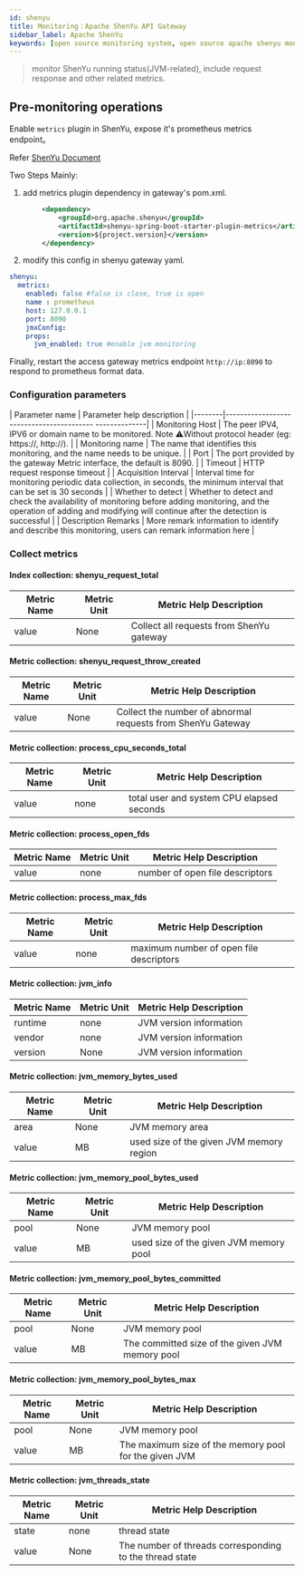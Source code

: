 ```yaml
---
id: shenyu  
title: Monitoring：Apache ShenYu API Gateway      
sidebar_label: Apache ShenYu  
keywords: [open source monitoring system, open source apache shenyu monitoring system, monitoring apache shenyu metrics]
---
```


> monitor ShenYu running status(JVM-related), include request response and other related metrics.           

## Pre-monitoring operations    

Enable `metrics` plugin in ShenYu, expose it's prometheus metrics endpoint。  

Refer [ShenYu Document](https://shenyu.apache.org/docs/plugin-center/observability/metrics-plugin)  

Two Steps Mainly: 

1. add metrics plugin dependency in gateway's pom.xml.  

```xml
        <dependency>
            <groupId>org.apache.shenyu</groupId>
            <artifactId>shenyu-spring-boot-starter-plugin-metrics</artifactId>
            <version>${project.version}</version>
        </dependency>
```

2. modify this config in shenyu gateway yaml. 

```yaml
shenyu:
  metrics:
    enabled: false #false is close, true is open
    name : prometheus 
    host: 127.0.0.1 
    port: 8090 
    jmxConfig: 
    props:
      jvm_enabled: true #enable jvm monitoring
```

Finally, restart the access gateway metrics endpoint `http://ip:8090` to respond to prometheus format data.

### Configuration parameters

| Parameter name | Parameter help description |
|--------|----------------------------------------- --------------|
| Monitoring Host | The peer IPV4, IPV6 or domain name to be monitored. Note ⚠️Without protocol header (eg: https://, http://). |
| Monitoring name | The name that identifies this monitoring, and the name needs to be unique. |
| Port | The port provided by the gateway Metric interface, the default is 8090. |
| Timeout | HTTP request response timeout |
| Acquisition Interval | Interval time for monitoring periodic data collection, in seconds, the minimum interval that can be set is 30 seconds |
| Whether to detect | Whether to detect and check the availability of monitoring before adding monitoring, and the operation of adding and modifying will continue after the detection is successful |
| Description Remarks | More remark information to identify and describe this monitoring, users can remark information here |

### Collect metrics

#### Index collection: shenyu_request_total

| Metric Name | Metric Unit | Metric Help Description |
| ----------- |------|-------------------|
| value | None | Collect all requests from ShenYu gateway |

#### Metric collection: shenyu_request_throw_created

| Metric Name | Metric Unit | Metric Help Description |
| ----------- |------|-------------------|
| value | None | Collect the number of abnormal requests from ShenYu Gateway |

#### Metric collection: process_cpu_seconds_total

| Metric Name | Metric Unit | Metric Help Description |
| ----------- |------|------------------|
| value | none | total user and system CPU elapsed seconds |

#### Metric collection: process_open_fds

| Metric Name | Metric Unit | Metric Help Description |
| ----------- |------|-------------|
| value | none | number of open file descriptors |

#### Metric collection: process_max_fds

| Metric Name | Metric Unit | Metric Help Description |
| ----------- |------|----------------|
| value | none | maximum number of open file descriptors |

#### Metric collection: jvm_info

| Metric Name | Metric Unit | Metric Help Description |
| ----------- |------|-----------|
| runtime | none | JVM version information |
| vendor | none | JVM version information |
| version | None | JVM version information |

#### Metric collection: jvm_memory_bytes_used

| Metric Name | Metric Unit | Metric Help Description |
| ----------- |------|------------------|
| area | None | JVM memory area |
| value | MB | used size of the given JVM memory region |

#### Metric collection: jvm_memory_pool_bytes_used

| Metric Name | Metric Unit | Metric Help Description |
|--------|------|-----------------|
| pool | None | JVM memory pool |
| value | MB | used size of the given JVM memory pool |

#### Metric collection: jvm_memory_pool_bytes_committed

| Metric Name | Metric Unit | Metric Help Description |
| ----------- |------|------------------|
| pool | None | JVM memory pool |
| value | MB | The committed size of the given JVM memory pool |

#### Metric collection: jvm_memory_pool_bytes_max

| Metric Name | Metric Unit | Metric Help Description |
| ----------- |------| ----------- |
| pool | None | JVM memory pool |
| value | MB | The maximum size of the memory pool for the given JVM |

#### Metric collection: jvm_threads_state

| Metric Name | Metric Unit | Metric Help Description |
| ----------- |------|-------------|
| state | none | thread state |
| value | None | The number of threads corresponding to the thread state |



